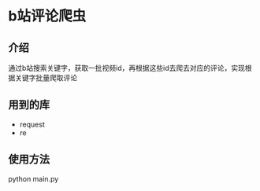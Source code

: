 # b站评论爬虫

## 介绍
通过b站搜索关键字，获取一批视频id，再根据这些id去爬去对应的评论，实现根据关键字批量爬取评论
## 用到的库
* request
* re

## 使用方法
python main.py
